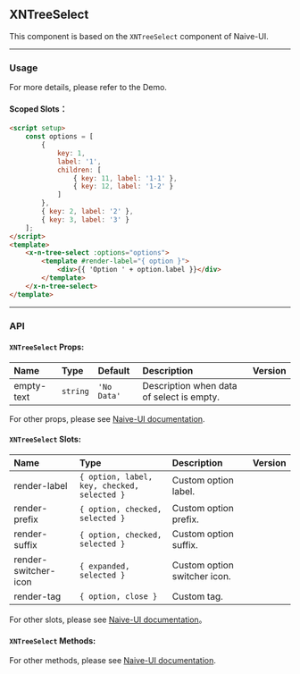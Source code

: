 ﻿## XNTreeSelect

This component is based on the `XNTreeSelect` component of Naive-UI.

---

### Usage

For more details, please refer to the Demo.

#### Scoped Slots：

```html
<script setup>
    const options = [
        {
            key: 1,
            label: '1',
            children: [
                { key: 11, label: '1-1' },
                { key: 12, label: '1-2' }
            ]
        },
        { key: 2, label: '2' },
        { key: 3, label: '3' }
    ];
</script>
<template>
    <x-n-tree-select :options="options">
        <template #render-label="{ option }">
            <div>{{ 'Option ' + option.label }}</div>
        </template>
    </x-n-tree-select>
</template>
```

---

### API

#### `XNTreeSelect` Props:

| Name       | Type     | Default     | Description                               | Version |
| :--------- | :------- | :---------- | :---------------------------------------- | :------ |
| empty-text | `string` | `'No Data'` | Description when data of select is empty. |         |

For other props, please see [Naive-UI documentation](https://www.naiveui.com/en-US/os-theme/components/tree-select#TreeSelect-Props).

#### `XNTreeSelect` Slots:

| Name                 | Type                                        | Description                  | Version |
| :------------------- | :------------------------------------------ | :--------------------------- | :------ |
| render-label         | `{ option, label, key, checked, selected }` | Custom option label.         |         |
| render-prefix        | `{ option, checked, selected }`             | Custom option prefix.        |         |
| render-suffix        | `{ option, checked, selected }`             | Custom option suffix.        |         |
| render-switcher-icon | `{ expanded, selected }`                    | Custom option switcher icon. |         |
| render-tag           | `{ option, close }`                         | Custom tag.                  |         |

For other slots, please see [Naive-UI documentation](https://www.naiveui.com/en-US/os-theme/components/tree-select#TreeSelect-Slots)。

#### `XNTreeSelect` Methods:

For other methods, please see [Naive-UI documentation](https://www.naiveui.com/en-US/os-theme/components/tree-select#TreeSelect-Methods).
